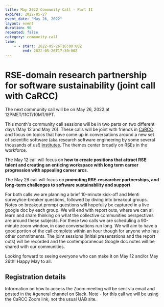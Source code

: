 ```yaml
---
title: May 2022 Community Call - Part II
expires: 2022-05-27
event_date: "May 26, 2022"
layout: event
duration: 90
repeated: false
category: community-call
time:
    - - start: 2022-05-26T16:00:00Z
        end: 2022-05-26T17:30:00Z
---
```


#  RSE-domain research partnership for software sustainability (joint call with CaRCC)

The next community call will be on May 26, 2022 at 12PMET/11CT/10MT/9PT.

This month's community call sessions will be in two parts on two different days (May 12 and May 26). These calls will be joint with friends in [CaRCC](https://carcc.org) and focus on topics that have come up
in conversations around a new set of scientific software (aka research software engineering by some 
several thousands of us!) [institutes](https://www.schmidtfutures.com/our-work/virtual-institute-for-scientific-software/).
The themes center broadly on RSEs in the workforce.

The May 12 call will focus on **how to create positions that attract RSE talent and creating an enticing workspace with long term career progression with appealing career arcs**.

The May 26 call will focus on **promoting RSE-researcher partnerships, and long-term challenges to software sustainability and support**.

For both calls we are planning a brief 10-minute kick-off and Menti survey/ice-breaker questions, followed by diving into breakout groups. Notes on breakout prompt questions will hopefully be captured in a live google doc by each group. We will end with report outs, where we can all learn and share thinking on what the collective communities perspectives are around these subjects. For these two calls we are scheduling a 90-minute zoom 
window, in case conversations run long. We will aim to have a good portion of the call complete within an hour though for anyone who has other commitments. The joint sessions (initial presentations and the report outs) will be recorded and the contemporaneous Google doc notes will be shared with our communities.

Looking forward to seeing everyone who can make it on May 12 and/or May 26th! Happy May to all.



## Registration details
Information on how to access the Zoom meeting will be sent via email and posted in the #general channel on Slack.
Note - for this call we will be using the CaRCC Zoom link, not the usual UAB site.
